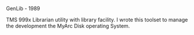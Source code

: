GenLib - 1989

TMS 999x Librarian utility with library facility.  I wrote this toolset to manage the development the MyArc Disk operating System.

